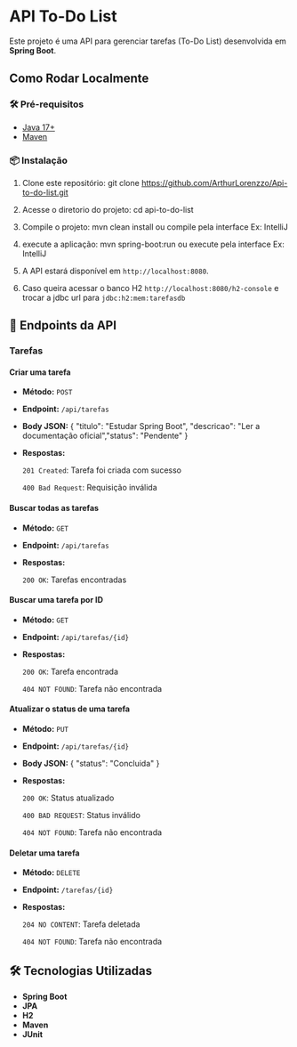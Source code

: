 # API To-Do List

Este projeto é uma API para gerenciar tarefas (To-Do List) desenvolvida em **Spring Boot**.

## Como Rodar Localmente

### 🛠️ Pré-requisitos

- [Java 17+](https://adoptopenjdk.net/)
- [Maven](https://maven.apache.org/)

### 📦 Instalação

1. Clone este repositório: git clone https://github.com/ArthurLorenzzo/Api-to-do-list.git
   
2. Acesse o diretorio do projeto: cd api-to-do-list

3. Compile o projeto: mvn clean install ou compile pela interface Ex: IntelliJ
   
4. execute a aplicação: mvn spring-boot:run ou execute pela interface Ex: IntelliJ

5. A API estará disponível em `http://localhost:8080`.

6. Caso queira acessar o banco H2 `http://localhost:8080/h2-console` e trocar a jdbc url para `jdbc:h2:mem:tarefasdb`

## 📡 Endpoints da API

### Tarefas

#### Criar uma tarefa
- **Método:** `POST`
- **Endpoint:** `/api/tarefas`
- **Body JSON:**  { "titulo": "Estudar Spring Boot", "descricao": "Ler a documentação oficial","status": "Pendente" }
- **Respostas:**
  
   `201 Created`: Tarefa foi criada com sucesso
  
   `400 Bad Request`: Requisição inválida
  

#### Buscar todas as tarefas
- **Método:** `GET`
- **Endpoint:** `/api/tarefas`
- **Respostas:**
  
   `200 OK`: Tarefas encontradas

#### Buscar uma tarefa por ID
- **Método:** `GET`
- **Endpoint:** `/api/tarefas/{id}`
- **Respostas:**
  
   `200 OK`: Tarefa encontrada

   `404 NOT FOUND`: Tarefa não encontrada

#### Atualizar o status de uma tarefa
- **Método:** `PUT`
- **Endpoint:** `/api/tarefas/{id}`
- **Body JSON:** { "status": "Concluida" }
- **Respostas:**
  
   `200 OK`: Status atualizado

   `400 BAD REQUEST`: Status inválido

   `404 NOT FOUND`: Tarefa não encontrada

#### Deletar uma tarefa
- **Método:** `DELETE`
- **Endpoint:** `/tarefas/{id}`
- **Respostas:**
  
   `204 NO CONTENT`: Tarefa deletada

   `404 NOT FOUND`: Tarefa não encontrada

## 🛠️ Tecnologias Utilizadas

- **Spring Boot**
- **JPA**
- **H2**
- **Maven**
- **JUnit**

